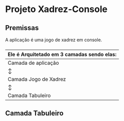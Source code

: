 # Projeto Xadrez-Console
## Premissas 
A aplicação é uma jogo de xadrez em console. 
###
|Ele é Arquitetado em **3 camadas** sendo elas: |
| --------------------------------------------- |
| Camada de aplicação                           | 
|   ↕                                           |
| Camada Jogo de Xadrez                         | 
| ↕                                             |
| Camada Tabuleiro                              |
## Camada Tabuleiro
